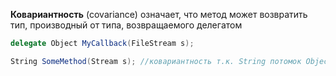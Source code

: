 **Ковариантность** (covariance) означает, что метод может возвратить тип, производный от типа, возвращаемого делегатом

```cs
delegate Object MyCallback(FileStream s);

String SomeMethod(Stream s); //ковариантность т.к. String потомок Object
```